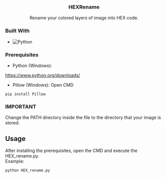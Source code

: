 <div align="center">
<h3 align="center">HEXRename</h3>


  <p align="center">
    Rename your colored layers of image into HEX code.
    <br />
</div>

### Built With

* ![Python][Python-shield]



### Prerequisites

* Python (Windows):

https://www.python.org/downloads/

* Pillow (Windows):
Open CMD

``
pip install Pillow
``

### IMPORTANT
Change the PATH directory inside the file to the directory that your image is stored.

## Usage

After installing the prerequisites, open the CMD and execute the HEX_rename.py.
<br />
Example:

``
python HEX_rename.py
``


[Python-shield]: https://img.shields.io/badge/python-3670A0?style=for-the-badge&logo=python&logoColor=ffdd54

